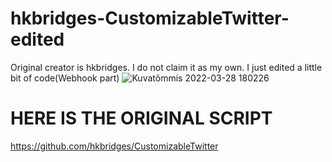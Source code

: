 # hkbridges-CustomizableTwitter-edited
 Original creator is hkbridges. I do not claim it as my own. I just edited a little bit of code(Webhook part)
![Kuvatõmmis 2022-03-28 180226](https://user-images.githubusercontent.com/82315449/160462755-19bc643d-27d3-4921-9cba-ab2e0bcedc3a.png)
# HERE IS THE ORIGINAL SCRIPT
https://github.com/hkbridges/CustomizableTwitter
